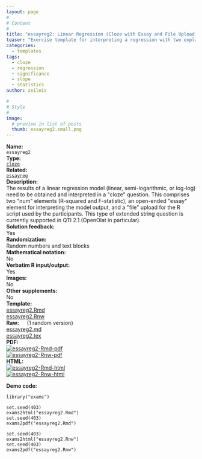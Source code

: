 ```yaml
---
layout: page
#
# Content
#
title: "essayreg2: Linear Regression (Cloze with Essay and File Upload)"
teaser: "Exercise template for interpreting a regression with two explanatory variables based on randomly-generated data (with either a linear, semi-logarithmic, or log-log relationship) in form of a cloze including essay and file upload."
categories:
  - templates
tags:
  - cloze
  - regression
  - significance
  - slope
  - statistics
author: zeileis

#
# Style
#
image:
  # preview in list of posts
  thumb: essayreg2.small.png
---
```


<div class='row t1 b1'>
  <div class='medium-4 columns'><b>Name:</b></div>
  <div class='medium-8 columns'><code class="highlighter-rouge">essayreg2</code></div>
</div>
<div class='row t1 b1'>
  <div class='medium-4 columns'><b>Type:</b></div>
  <div class='medium-8 columns'><a href="{{ site.url }}/tag/cloze/"><code class="highlighter-rouge">cloze</code></a></div>
</div>
<div class='row t1 b1'>   <div class='medium-4 columns'><b>Related:</b></div>   <div class='medium-8 columns'><a href="{{ site.url }}/templates/essayreg/"><code class="highlighter-rouge">essayreg</code></a></div> </div>

<div class='row t20 b1'>
  <div class='medium-4 columns'><b>Description:</b></div>
  <div class='medium-8 columns'>The results of a linear regression model (linear, semi-logarithmic, or log-log) need to be obtained and interpreted in a "cloze" question. This comprises two "num" elements (R-squared and F-statistic), an open-ended "essay" element for interpreting the model output, and a "file" upload for the R script used by the participants. This type of extended string question is currently supported in QTI 2.1 (OpenOlat in particular).</div>
</div>
<div class='row t1 b1'>
  <div class='medium-4 columns'><b>Solution feedback:</b></div>
  <div class='medium-8 columns'>Yes</div>
</div>
<div class='row t1 b1'>
  <div class='medium-4 columns'><b>Randomization:</b></div>
  <div class='medium-8 columns'>Random numbers and text blocks</div>
</div>
<div class='row t1 b1'>
  <div class='medium-4 columns'><b>Mathematical notation:</b></div>
  <div class='medium-8 columns'>No</div>
</div>
<div class='row t1 b1'>
  <div class='medium-4 columns'><b>Verbatim R input/output:</b></div>
  <div class='medium-8 columns'>Yes</div>
</div>
<div class='row t1 b1'>
  <div class='medium-4 columns'><b>Images:</b></div>
  <div class='medium-8 columns'>No</div>
</div>
<div class='row t1 b1'>
  <div class='medium-4 columns'><b>Other supplements:</b></div>
  <div class='medium-8 columns'>No</div>
</div>

<div class='row t20 b1'>
  <div class='medium-4 columns'><b>Template:</b></div>
  <div class='medium-4 columns'><a href="{{ site.url }}/assets/posts/2022-11-18-essayreg2//essayreg2.Rmd">essayreg2.Rmd</a></div>
  <div class='medium-4 columns'><a href="{{ site.url }}/assets/posts/2022-11-18-essayreg2//essayreg2.Rnw">essayreg2.Rnw</a></div>
</div>
<div class='row t1 b1'>
  <div class='medium-4 columns'><b>Raw:</b> (1 random version)</div>
  <div class='medium-4 columns'><a href="{{ site.url }}/assets/posts/2022-11-18-essayreg2//essayreg2.md" >essayreg2.md</a></div>
  <div class='medium-4 columns'><a href="{{ site.url }}/assets/posts/2022-11-18-essayreg2//essayreg2.tex">essayreg2.tex</a></div>
</div>
<div class='row t1 b1'>
  <div class='medium-4 columns'><b>PDF:</b></div>
  <div class='medium-4 columns'><a href="{{ site.url }}/assets/posts/2022-11-18-essayreg2//essayreg2-Rmd.pdf"><img src="{{ site.url }}/assets/posts/2022-11-18-essayreg2//essayreg2-Rmd-pdf.png" alt="essayreg2-Rmd-pdf"/></a></div>
  <div class='medium-4 columns'><a href="{{ site.url }}/assets/posts/2022-11-18-essayreg2//essayreg2-Rnw.pdf"><img src="{{ site.url }}/assets/posts/2022-11-18-essayreg2//essayreg2-Rnw-pdf.png" alt="essayreg2-Rnw-pdf"/></a></div>
</div>
<div class='row t1 b20'>
  <div class='medium-4 columns'><b>HTML:</b></div>
  <div class='medium-4 columns'><a href="{{ site.url }}/assets/posts/2022-11-18-essayreg2//essayreg2-Rmd.html"><img src="{{ site.url }}/assets/posts/2022-11-18-essayreg2//essayreg2-Rmd-html.png" alt="essayreg2-Rmd-html"/></a></div>
  <div class='medium-4 columns'><a href="{{ site.url }}/assets/posts/2022-11-18-essayreg2//essayreg2-Rnw.html"><img src="{{ site.url }}/assets/posts/2022-11-18-essayreg2//essayreg2-Rnw-html.png" alt="essayreg2-Rnw-html"/></a></div>
</div>



**Demo code:**

<pre><code class="prettyprint ">library(&quot;exams&quot;)

set.seed(403)
exams2html(&quot;essayreg2.Rmd&quot;)
set.seed(403)
exams2pdf(&quot;essayreg2.Rmd&quot;)

set.seed(403)
exams2html(&quot;essayreg2.Rnw&quot;)
set.seed(403)
exams2pdf(&quot;essayreg2.Rnw&quot;)</code></pre>

